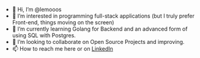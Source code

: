 - 👋 Hi, I’m @lemooos
- 👀 I’m interested in programming full-stack applications (but I truly prefer Front-end, things moving on the screen)
- 🌱 I’m currently learning Golang for Backend and an advanced form of using SQL with Postgres.
- 💞️ I’m looking to collaborate on Open Source Projects and improving.
- 📫 How to reach me here or on [LinkedIn](https://www.linkedin.com/in/leonardo-lemos-703071206/)

<!---
lemooos/lemooos is a ✨ special ✨ repository because its `README.md` (this file) appears on your GitHub profile.
You can click the Preview link to take a look at your changes.
--->
